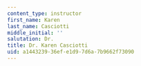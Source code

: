 ```yaml
---
content_type: instructor
first_name: Karen
last_name: Casciotti
middle_initial: ''
salutation: Dr.
title: Dr. Karen Casciotti
uid: a1443239-36ef-e1d9-7d6a-7b9662f73090
---
```

